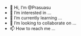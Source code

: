 - 👋 Hi, I’m @Prasuasu
- 👀 I’m interested in ...
- 🌱 I’m currently learning ...
- 💞️ I’m looking to collaborate on ...
- 📫 How to reach me ...

<!---
Prasuasu/Prasuasu is a ✨ special ✨ repository because its `README.md` (this file) appears on your GitHub profile.
You can click the Preview link to take a look at your changes.
--->
